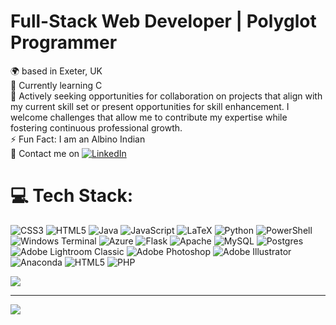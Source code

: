 # Full-Stack Web Developer | Polyglot Programmer
🌍 based in Exeter, UK<br>🌱 Currently learning C<br>👯 Actively seeking opportunities for collaboration on projects that align with my current skill set or present opportunities for skill enhancement. I welcome challenges that allow me to contribute my expertise while fostering continuous professional growth.<br>⚡ Fun Fact: I am an Albino Indian<br>🔗 Contact me on [![LinkedIn](https://img.shields.io/badge/LinkedIn-%230077B5.svg?logo=linkedin&logoColor=white)](https://linkedin.com/in/rahul-pawan-somani) 

# 💻 Tech Stack:
![CSS3](https://img.shields.io/badge/css3-%231572B6.svg?style=flat&logo=css3&logoColor=white) ![HTML5](https://img.shields.io/badge/html5-%23E34F26.svg?style=flat&logo=html5&logoColor=white) ![Java](https://img.shields.io/badge/java-%23ED8B00.svg?style=flat&logo=openjdk&logoColor=white) ![JavaScript](https://img.shields.io/badge/javascript-%23323330.svg?style=flat&logo=javascript&logoColor=%23F7DF1E) ![LaTeX](https://img.shields.io/badge/latex-%23008080.svg?style=flat&logo=latex&logoColor=white) ![Python](https://img.shields.io/badge/python-3670A0?style=flat&logo=python&logoColor=ffdd54) ![PowerShell](https://img.shields.io/badge/PowerShell-%235391FE.svg?style=flat&logo=powershell&logoColor=white) ![Windows Terminal](https://img.shields.io/badge/Windows%20Terminal-%234D4D4D.svg?style=flat&logo=windows-terminal&logoColor=white) ![Azure](https://img.shields.io/badge/azure-%230072C6.svg?style=flat&logo=microsoftazure&logoColor=white) ![Flask](https://img.shields.io/badge/flask-%23000.svg?style=flat&logo=flask&logoColor=white) ![Apache](https://img.shields.io/badge/apache-%23D42029.svg?style=flat&logo=apache&logoColor=white) ![MySQL](https://img.shields.io/badge/mysql-%2300000f.svg?style=flat&logo=mysql&logoColor=white) ![Postgres](https://img.shields.io/badge/postgres-%23316192.svg?style=flat&logo=postgresql&logoColor=white) ![Adobe Lightroom Classic](https://img.shields.io/badge/Adobe%20Lightroom%20Classic-31A8FF.svg?style=flat&logo=Adobe%20Lightroom%20Classic&logoColor=white) ![Adobe Photoshop](https://img.shields.io/badge/adobe%20photoshop-%2331A8FF.svg?style=flat&logo=adobe%20photoshop&logoColor=white) ![Adobe Illustrator](https://img.shields.io/badge/adobe%20illustrator-%23FF9A00.svg?style=flat&logo=adobe%20illustrator&logoColor=white) ![Anaconda](https://img.shields.io/badge/Anaconda-%2344A833.svg?style=flat&logo=anaconda&logoColor=white) ![HTML5](https://img.shields.io/badge/html5-%23E34F26.svg?style=flat&logo=html5&logoColor=white) ![PHP](https://img.shields.io/badge/php-%23777BB4.svg?style=flat&logo=php&logoColor=white)

![](https://github-readme-stats.vercel.app/api/top-langs/?username=rahul-pawan-somani&theme=dark&hide_border=true&include_all_commits=false&count_private=true&layout=compact)

---
[![](https://visitcount.itsvg.in/api?id=rahul-pawan-somani&icon=0&color=0)](https://visitcount.itsvg.in)

<!-- Proudly created with GPRM ( https://gprm.itsvg.in ) -->
